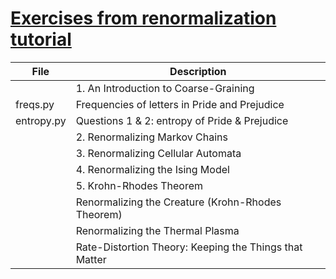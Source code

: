#  [Exercises from renormalization tutorial](http://tuvalu.santafe.edu/~simon/MOOC_problems.pdf)

|File|Description|
|------------------------------|-----------------------------------------------------------|
||1. An Introduction to Coarse-Graining|
|freqs.py|Frequencies of letters in Pride and Prejudice|
|entropy.py|Questions 1 & 2: entropy of Pride & Prejudice|
||2. Renormalizing Markov Chains|
||3. Renormalizing Cellular Automata|
||4. Renormalizing the Ising Model|
||5. Krohn-Rhodes Theorem|
||Renormalizing the Creature (Krohn-Rhodes Theorem)|
||Renormalizing the Thermal Plasma|
||Rate-Distortion Theory: Keeping the Things that Matter|